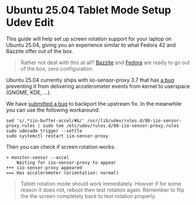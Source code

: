 # Ubuntu 25.04 Tablet Mode Setup Udev Edit

This guide will help set up screen rotation support for your laptop on Ubuntu 25.04, giving you an experience similar to what Fedora 42 and Bazzite offer out of the box.

> Rather not deal with this at all? [Bazzite](https://guides.frame.work/Guide/Bazzite+Installation+on+the+Framework+Laptop+12/409?lang=en) and [Fedora](https://guides.frame.work/Guide/Fedora+42+Installation+on+the+Framework+Laptop+12/410?lang=en) are ready to go out of the box, zero configuration.

Ubuntu 25.04 currently ships with iio-sensor-proxy 3.7 that has [a bug](https://gitlab.freedesktop.org/hadess/iio-sensor-proxy/-/issues/411) preventing it from delivering accelerometer events from kernel to userspace (GNOME, KDE, ...).

We have [submitted a bug](https://bugs.launchpad.net/ubuntu/+source/iio-sensor-proxy/+bug/2117530) to backport the upstream fix.
In the meanwhile you can use the following workaround.

```
sed 's/.*iio-buffer-accel/#&/' /usr/lib/udev/rules.d/80-iio-sensor-proxy.rules | sudo tee /etc/udev/rules.d/80-iio-sensor-proxy.rules
sudo udevadm trigger --settle
sudo systemctl restart iio-sensor-proxy
```

Then you can check if screen rotation works:

```
> monitor-sensor --accel
    Waiting for iio-sensor-proxy to appear
+++ iio-sensor-proxy appeared
=== Has accelerometer (orientation: normal)
```

> Tablet rotation mode should work immediately. Howver if for some reason it does not, reboot then test rotation again. Remember to flip the the screen completely back to test rotation properly.
